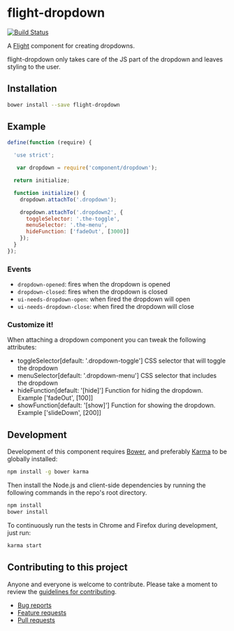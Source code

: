 # flight-dropdown

[![Build Status](https://secure.travis-ci.org/rogeliog/flight-dropdown.png)](http://travis-ci.org/rogeliog/flight-dropdown)

A [Flight](https://github.com/flightjs/flight) component for creating dropdowns.

flight-dropdown only takes care of the JS part of the dropdown and leaves styling to the user.

## Installation

```bash
bower install --save flight-dropdown
```

## Example

```javascript
define(function (require) {

  'use strict';

   var dropdown = require('component/dropdown');

  return initialize;

  function initialize() {
    dropdown.attachTo('.dropdown');

    dropdown.attachTo('.dropdown2', {
      toggleSelector: '.the-toggle',
      menuSelector: '.the-menu',
      hideFunction: ['fadeOut', [3000]]
    });
  }
});
```

### Events

* `dropdown-opened`: fires when the dropdown is opened
* `dropdown-closed`: fires when the dropdown is closed
* `ui-needs-dropdown-open`: when fired the dropdown will open
* `ui-needs-dropdown-close`: when fired the dropdown will close

### Customize it!

When attaching a dropdown component you can tweak the following attributes:

* toggleSelector[default: '.dropdown-toggle'] CSS selector that will toggle the dropdown
* menuSelector[default: '.dropdown-menu'] CSS selector that includes the dropdown
* hideFunction[default: '[hide]'] Function for hiding the dropdown. Example ['fadeOut', [100]]
* showFunction[default: '[show]'] Function for showing the dropdown. Example ['slideDown', [200]]

## Development

Development of this component requires [Bower](http://bower.io), and preferably
[Karma](http://karma-runner.github.io) to be globally installed:

```bash
npm install -g bower karma
```

Then install the Node.js and client-side dependencies by running the following
commands in the repo's root directory.

```bash
npm install
bower install
```

To continuously run the tests in Chrome and Firefox during development, just run:

```bash
karma start
```

## Contributing to this project

Anyone and everyone is welcome to contribute. Please take a moment to
review the [guidelines for contributing](CONTRIBUTING.md).

* [Bug reports](CONTRIBUTING.md#bugs)
* [Feature requests](CONTRIBUTING.md#features)
* [Pull requests](CONTRIBUTING.md#pull-requests)
